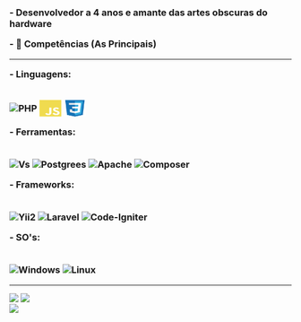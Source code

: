 <h3>
  <p>- Desenvolvedor a 4 anos e amante das artes obscuras do hardware   </p>
  <p>- 💪 Competências (As Principais)</p>
  <hr>
  <p>- Linguagens:
    <div style="display: inline_block"><br>
      <img align="center" alt="PHP" height="30" width="40" src="https://cdn.jsdelivr.net/gh/devicons/devicon/icons/php/php-plain.svg">
      <img align="center" alt="Js" height="30" width="40" src="https://raw.githubusercontent.com/devicons/devicon/master/icons/javascript/javascript-plain.svg">
      <img align="center" alt="CSS" height="30" width="40" src="https://raw.githubusercontent.com/devicons/devicon/master/icons/css3/css3-original.svg">
    </div>
  </p>
  <p>- Ferramentas:
    <div style="display: inline_block"><br> 
      <img align="center" alt="Vs" height="30" width="40" src="https://cdn.jsdelivr.net/gh/devicons/devicon/icons/vscode/vscode-original.svg">
      <img align="center" alt="Postgrees" height="30" width="40" src="https://cdn.jsdelivr.net/gh/devicons/devicon/icons/postgresql/postgresql-original.svg">
      <img align="center" alt="Apache" height="30" width="40" src="https://cdn.jsdelivr.net/gh/devicons/devicon/icons/apache/apache-plain-wordmark.svg">
      <img align="center" alt="Composer" height="30" width="40" src="https://cdn.jsdelivr.net/gh/devicons/devicon/icons/composer/composer-line.svg">
    </div>
  </p>
  <p>- Frameworks:
    <div style="display: inline_block"><br>
      <img align="center" alt="Yii2" height="30" width="40" src="https://cdn.jsdelivr.net/gh/devicons/devicon/icons/yii/yii-plain-wordmark.svg">
      <img align="center" alt="Laravel" height="30" width="40" src="https://cdn.jsdelivr.net/gh/devicons/devicon/icons/laravel/laravel-plain-wordmark.svg">
      <img align="center" alt="Code-Igniter" height="30" width="40" src="https://cdn.jsdelivr.net/gh/devicons/devicon/icons/codeigniter/codeigniter-plain-wordmark.svg">
    </div>
  </p>
  <p>- SO's:
    <div style="display: inline_block"><br>
      <img align="center" alt="Windows" height="30" width="40" src="https://cdn.jsdelivr.net/gh/devicons/devicon/icons/windows8/windows8-original.svg">
      <img align="center" alt="Linux" height="30" width="40" src="https://cdn.jsdelivr.net/gh/devicons/devicon/icons/linux/linux-plain.svg">
    </div>
  </p> 
</h3>

<hr>

<div>
<a href = "mailto:deividybc@hotmail.com"><img src="https://img.shields.io/badge/Microsoft_Outlook-0078D4?style=for-the-badge&logo=microsoft-outlook&logoColor=white" target="_blank"></a>
<a href="https://www.linkedin.com/in/deividy-alisom-7a84a122a/" target="_blank"><img src="https://img.shields.io/badge/-LinkedIn-%230077B5?style=for-the-badge&logo=linkedin&logoColor=white" target="_blank"></a>
<br>
  <img height="150em" 
  src="https://github-readme-stats-sigma-five.vercel.app/api?username=deividyA&theme=material-palenight&show_icons=true&count_private=true&icon_color=11bf9f&bg_color=292d3e,1d202e,10121c"/>
</div>
